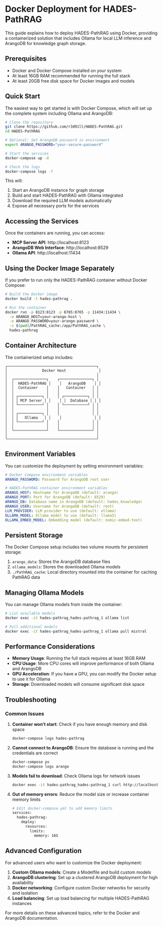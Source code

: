 # Docker Deployment for HADES-PathRAG

This guide explains how to deploy HADES-PathRAG using Docker, providing a containerized solution that includes Ollama for local LLM inference and ArangoDB for knowledge graph storage.

## Prerequisites

- Docker and Docker Compose installed on your system
- At least 16GB RAM recommended for running the full stack
- At least 20GB free disk space for Docker images and models

## Quick Start

The easiest way to get started is with Docker Compose, which will set up the complete system including Ollama and ArangoDB:

```bash
# Clone the repository
git clone https://github.com/r3d91ll/HADES-PathRAG.git
cd HADES-PathRAG

# Optional: Set ArangoDB password in environment
export ARANGO_PASSWORD="your-secure-password"

# Start the services
docker-compose up -d

# Check the logs
docker-compose logs -f
```

This will:
1. Start an ArangoDB instance for graph storage
2. Build and start HADES-PathRAG with Ollama integrated
3. Download the required LLM models automatically
4. Expose all necessary ports for the services

## Accessing the Services

Once the containers are running, you can access:

- **MCP Server API**: http://localhost:8123
- **ArangoDB Web Interface**: http://localhost:8529
- **Ollama API**: http://localhost:11434

## Using the Docker Image Separately

If you prefer to run only the HADES-PathRAG container without Docker Compose:

```bash
# Build the Docker image
docker build -t hades-pathrag .

# Run the container
docker run -p 8123:8123 -p 8765:8765 -p 11434:11434 \
  -e ARANGO_HOST=your-arango-host \
  -e ARANGO_PASSWORD=your-arango-password \
  -v $(pwd)/PathRAG_cache:/app/PathRAG_cache \
  hades-pathrag
```

## Container Architecture

The containerized setup includes:

```
┌─────────────────────────────────────────┐
│                Docker Host               │
│                                         │
│  ┌───────────────┐    ┌───────────────┐ │
│  │  HADES-PathRAG │    │   ArangoDB    │ │
│  │  Container    │    │   Container   │ │
│  │               │    │               │ │
│  │ ┌───────────┐ │    │ ┌───────────┐ │ │
│  │ │ MCP Server │ │    │ │  Database │ │ │
│  │ └───────────┘ │    │ └───────────┘ │ │
│  │               │    │               │ │
│  │ ┌───────────┐ │    │               │ │
│  │ │   Ollama   │ │    │               │ │
│  │ └───────────┘ │    │               │ │
│  │               │    │               │ │
│  └───────────────┘    └───────────────┘ │
│                                         │
└─────────────────────────────────────────┘
```

## Environment Variables

You can customize the deployment by setting environment variables:

```yaml
# Docker Compose environment variables
ARANGO_PASSWORD: Password for ArangoDB root user

# HADES-PathRAG container environment variables
ARANGO_HOST: Hostname for ArangoDB (default: arango)
ARANGO_PORT: Port for ArangoDB (default: 8529)
ARANGO_DB: Database name in ArangoDB (default: hades_knowledge)
ARANGO_USER: Username for ArangoDB (default: root)
LLM_PROVIDER: LLM provider to use (default: ollama)
OLLAMA_MODEL: Ollama model to use (default: llama3)
OLLAMA_EMBED_MODEL: Embedding model (default: nomic-embed-text)
```

## Persistent Storage

The Docker Compose setup includes two volume mounts for persistent storage:

1. `arango_data`: Stores the ArangoDB database files
2. `ollama_models`: Stores the downloaded Ollama models
3. `./PathRAG_cache`: Local directory mounted into the container for caching PathRAG data

## Managing Ollama Models

You can manage Ollama models from inside the container:

```bash
# List available models
docker exec -it hades-pathrag_hades-pathrag_1 ollama list

# Pull additional models
docker exec -it hades-pathrag_hades-pathrag_1 ollama pull mistral
```

## Performance Considerations

- **Memory Usage**: Running the full stack requires at least 16GB RAM
- **CPU Usage**: More CPU cores will improve performance of both Ollama and ArangoDB
- **GPU Acceleration**: If you have a GPU, you can modify the Docker setup to use it for Ollama
- **Storage**: Downloaded models will consume significant disk space

## Troubleshooting

### Common Issues

1. **Container won't start**: Check if you have enough memory and disk space
   ```bash
   docker-compose logs hades-pathrag
   ```

2. **Cannot connect to ArangoDB**: Ensure the database is running and the credentials are correct
   ```bash
   docker-compose ps
   docker-compose logs arango
   ```

3. **Models fail to download**: Check Ollama logs for network issues
   ```bash
   docker exec -it hades-pathrag_hades-pathrag_1 curl http://localhost:11434/api/tags
   ```

4. **Out of memory errors**: Reduce the model size or increase container memory limits
   ```bash
   # Edit docker-compose.yml to add memory limits
   services:
     hades-pathrag:
       deploy:
         resources:
           limits:
             memory: 16G
   ```

## Advanced Configuration

For advanced users who want to customize the Docker deployment:

1. **Custom Ollama models**: Create a Modelfile and build custom models
2. **ArangoDB clustering**: Set up a clustered ArangoDB deployment for high availability
3. **Docker networking**: Configure custom Docker networks for security and isolation
4. **Load balancing**: Set up load balancing for multiple HADES-PathRAG instances

For more details on these advanced topics, refer to the Docker and ArangoDB documentation.
